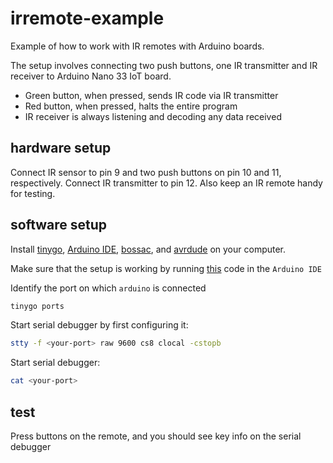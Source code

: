 # irremote-example
Example of how to work with IR remotes with Arduino boards.

The setup involves connecting two push buttons, one IR transmitter 
and IR receiver to Arduino Nano 33 IoT board.
* Green button, when pressed, sends IR code via IR transmitter
* Red button, when pressed, halts the entire program
* IR receiver is always listening and decoding any data received

## hardware setup
Connect IR sensor to pin 9 and two push buttons on pin 10 and 11, respectively.
Connect IR transmitter to pin 12. Also keep an IR remote handy for testing.

## software setup
Install
[tinygo](https://github.com/tinygo-org/tinygo/releases),
[Arduino IDE](https://www.arduino.cc/en/software),
[bossac](https://github.com/shumatech/BOSSA/releases), and
[avrdude](https://github.com/avrdudes/avrdude/releases) on your computer.

Make sure that the setup is working by running
[this](c-code/main.c) code in the `Arduino IDE`

Identify the port on which `arduino` is connected
```bash
tinygo ports
```

Start serial debugger by first configuring it:
```bash
stty -f <your-port> raw 9600 cs8 clocal -cstopb
```

Start serial debugger:
```bash
cat <your-port>
```

## test
Press buttons on the remote, and you should see key info on the serial debugger
